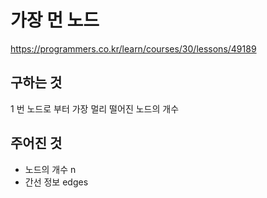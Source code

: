# 가장 먼 노드
https://programmers.co.kr/learn/courses/30/lessons/49189
## 구하는 것
1 번 노드로 부터 가장 멀리 떨어진 노드의 개수
## 주어진 것
- 노드의 개수 n
- 간선 정보 edges